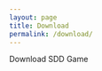 ```yaml
---
layout: page
title: Download
permalink: /download/
---
```


<span class="page-tagline">Download SDD Game</span>
